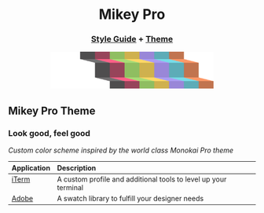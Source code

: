 <div width="100%" align="center">
  <h1>
    <b>Mikey Pro</b>
  </h1>
  <h3>
    <a href="https://github.com/mikey-pro/style-guide">Style Guide</a>
    +
    <a href="https://github.com/mikey-pro/theme">Theme</a>
  </h3>
  <a href="https://github.com/mikey-pro">
    <img src="img/mikey-pro-logo.svg" style="height: 75px" alt="Mikey Pro Logo" />
  </a>
  <br />
</div>

## **Mikey Pro Theme**

### Look good, feel good

_Custom color scheme inspired by the world class Monokai Pro theme_

<table>
  <thead>
    <tr>
      <th align="left">Application</th>
      <th align="left">Description</th>
    </tr>
  </thead>
  <tbody>
    <tr>
      <td valign="top">
        <a href="https://github.com/mikey-pro/theme-iterm">iTerm</a>
      </td>
      <td valign="top">
        A custom profile and additional tools to level up your terminal
      </td>
    </tr>
    <tr>
      <td valign="top">
        <a href="https://github.com/mikey-pro/theme-adobe">Adobe</a>
      </td>
      <td valign="top">
        A swatch library to fulfill your designer needs
      </td>
    </tr>
  </tbody>
</table>
